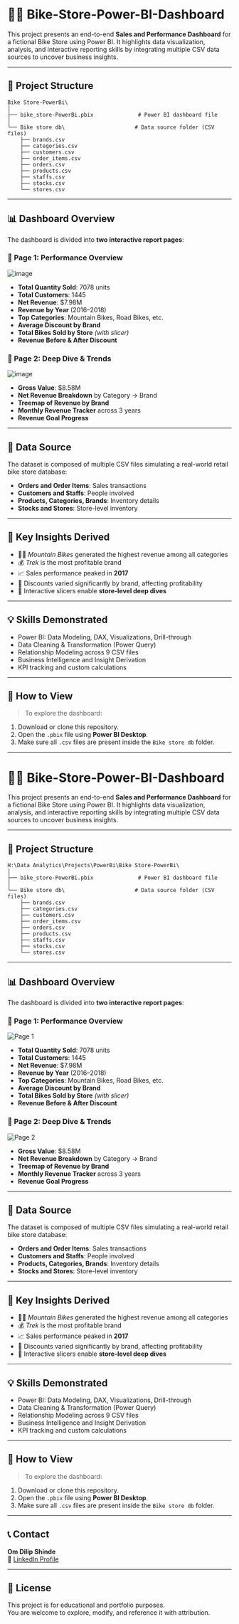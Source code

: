 # 🚴‍♂️ Bike-Store-Power-BI-Dashboard

This project presents an end-to-end **Sales and Performance Dashboard** for a fictional Bike Store using Power BI. It highlights data visualization, analysis, and interactive reporting skills by integrating multiple CSV data sources to uncover business insights.

---

## 📁 Project Structure

```plaintext
Bike Store-PowerBi\
│
├── bike_store-PowerBi.pbix              # Power BI dashboard file
│
└── Bike store db\                      # Data source folder (CSV files)
    ├── brands.csv
    ├── categories.csv
    ├── customers.csv
    ├── order_items.csv
    ├── orders.csv
    ├── products.csv
    ├── staffs.csv
    ├── stocks.csv
    └── stores.csv
```

---

## 📊 Dashboard Overview

The dashboard is divided into **two interactive report pages**:

### 🔹 Page 1: Performance Overview
![image](https://github.com/user-attachments/assets/fac26e09-7b8c-4ec2-8ab9-37b232e9d4ba)


- **Total Quantity Sold**: 7078 units  
- **Total Customers**: 1445  
- **Net Revenue**: $7.98M  
- **Revenue by Year** (2016–2018)  
- **Top Categories**: Mountain Bikes, Road Bikes, etc.  
- **Average Discount by Brand**  
- **Total Bikes Sold by Store** *(with slicer)*  
- **Revenue Before & After Discount**

### 🔹 Page 2: Deep Dive & Trends
![image](https://github.com/user-attachments/assets/068d379b-7a47-48de-8299-d46e9a440e5e)



- **Gross Value**: $8.58M  
- **Net Revenue Breakdown** by Category → Brand  
- **Treemap of Revenue by Brand**  
- **Monthly Revenue Tracker** across 3 years  
- **Revenue Goal Progress**

---

## 📂 Data Source

The dataset is composed of multiple CSV files simulating a real-world retail bike store database:
- **Orders and Order Items**: Sales transactions
- **Customers and Staffs**: People involved
- **Products, Categories, Brands**: Inventory details
- **Stocks and Stores**: Store-level inventory

---

## 🧠 Key Insights Derived

- 🚵‍♂️ *Mountain Bikes* generated the highest revenue among all categories  
- 💰 *Trek* is the most profitable brand  
- 📈 Sales performance peaked in **2017**  
- 💸 Discounts varied significantly by brand, affecting profitability  
- 🧭 Interactive slicers enable **store-level deep dives**

---

## 💡 Skills Demonstrated

- Power BI: Data Modeling, DAX, Visualizations, Drill-through
- Data Cleaning & Transformation (Power Query)
- Relationship Modeling across 9 CSV files
- Business Intelligence and Insight Derivation
- KPI tracking and custom calculations

---

## 📌 How to View

> To explore the dashboard:

1. Download or clone this repository.
2. Open the `.pbix` file using **Power BI Desktop**.
3. Make sure all `.csv` files are present inside the `Bike store db` folder.

---

# 🚴‍♂️ Bike-Store-Power-BI-Dashboard

This project presents an end-to-end **Sales and Performance Dashboard** for a fictional Bike Store using Power BI. It highlights data visualization, analysis, and interactive reporting skills by integrating multiple CSV data sources to uncover business insights.

---

## 📁 Project Structure

```plaintext
H:\Data Analytics\Projects\PowerBi\Bike Store-PowerBi\
│
├── bike_store-PowerBi.pbix              # Power BI dashboard file
│
└── Bike store db\                      # Data source folder (CSV files)
    ├── brands.csv
    ├── categories.csv
    ├── customers.csv
    ├── order_items.csv
    ├── orders.csv
    ├── products.csv
    ├── staffs.csv
    ├── stocks.csv
    └── stores.csv
```

---

## 📊 Dashboard Overview

The dashboard is divided into **two interactive report pages**:

### 🔹 Page 1: Performance Overview
![Page 1](screenshots/page1.png)

- **Total Quantity Sold**: 7078 units  
- **Total Customers**: 1445  
- **Net Revenue**: $7.98M  
- **Revenue by Year** (2016–2018)  
- **Top Categories**: Mountain Bikes, Road Bikes, etc.  
- **Average Discount by Brand**  
- **Total Bikes Sold by Store** *(with slicer)*  
- **Revenue Before & After Discount**

### 🔹 Page 2: Deep Dive & Trends
![Page 2](screenshots/page2.png)

- **Gross Value**: $8.58M  
- **Net Revenue Breakdown** by Category → Brand  
- **Treemap of Revenue by Brand**  
- **Monthly Revenue Tracker** across 3 years  
- **Revenue Goal Progress**

---

## 📂 Data Source

The dataset is composed of multiple CSV files simulating a real-world retail bike store database:
- **Orders and Order Items**: Sales transactions
- **Customers and Staffs**: People involved
- **Products, Categories, Brands**: Inventory details
- **Stocks and Stores**: Store-level inventory

---

## 🧠 Key Insights Derived

- 🚵‍♂️ *Mountain Bikes* generated the highest revenue among all categories  
- 💰 *Trek* is the most profitable brand  
- 📈 Sales performance peaked in **2017**  
- 💸 Discounts varied significantly by brand, affecting profitability  
- 🧭 Interactive slicers enable **store-level deep dives**

---

## 💡 Skills Demonstrated

- Power BI: Data Modeling, DAX, Visualizations, Drill-through
- Data Cleaning & Transformation (Power Query)
- Relationship Modeling across 9 CSV files
- Business Intelligence and Insight Derivation
- KPI tracking and custom calculations

---

## 📌 How to View

> To explore the dashboard:

1. Download or clone this repository.
2. Open the `.pbix` file using **Power BI Desktop**.
3. Make sure all `.csv` files are present inside the `Bike store db` folder.

---

## 📞 Contact

**Om Dilip Shinde**  
🔗 [LinkedIn Profile](https://www.linkedin.com/in/omdilipshinde)  


---

## 📁 License

This project is for educational and portfolio purposes.  
You are welcome to explore, modify, and reference it with attribution.


